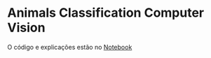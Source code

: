 # Animals Classification Computer Vision

O código e explicações estão no [Notebook](./AnimalsClassificationCV.ipynb)
